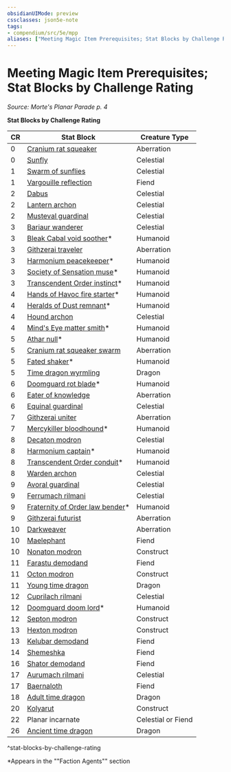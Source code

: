 ```yaml
---
obsidianUIMode: preview
cssclasses: json5e-note
tags:
- compendium/src/5e/mpp
aliases: ["Meeting Magic Item Prerequisites; Stat Blocks by Challenge Rating"]
---
```

# Meeting Magic Item Prerequisites; Stat Blocks by Challenge Rating
*Source: Morte's Planar Parade p. 4* 

**Stat Blocks by Challenge Rating**

| CR | Stat Block | Creature Type |
|----|------------|---------------|
| 0 | [Cranium rat squeaker](5E2014官方资源/bestiary/aberration/cranium-rat-squeaker-mpp.md) | Aberration |
| 0 | [Sunfly](5E2014官方资源/bestiary/celestial/sunfly-mpp.md) | Celestial |
| 1 | [Swarm of sunflies](5E2014官方资源/bestiary/celestial/swarm-of-sunflies-mpp.md) | Celestial |
| 1 | [Vargouille reflection](5E2014官方资源/bestiary/fiend/vargouille-reflection-mpp.md) | Fiend |
| 2 | [Dabus](5E2014官方资源/bestiary/celestial/dabus-mpp.md) | Celestial |
| 2 | [Lantern archon](5E2014官方资源/bestiary/celestial/lantern-archon-mpp.md) | Celestial |
| 2 | [Musteval guardinal](5E2014官方资源/bestiary/celestial/musteval-guardinal-mpp.md) | Celestial |
| 3 | [Bariaur wanderer](5E2014官方资源/bestiary/celestial/bariaur-wanderer-mpp.md) | Celestial |
| 3 | [Bleak Cabal void soother](5E2014官方资源/bestiary/humanoid/bleak-cabal-void-soother-mpp.md)* | Humanoid |
| 3 | [Githzerai traveler](5E2014官方资源/bestiary/aberration/githzerai-traveler-mpp.md) | Aberration |
| 3 | [Harmonium peacekeeper](5E2014官方资源/bestiary/humanoid/harmonium-peacekeeper-mpp.md)* | Humanoid |
| 3 | [Society of Sensation muse](5E2014官方资源/bestiary/humanoid/society-of-sensation-muse-mpp.md)* | Humanoid |
| 3 | [Transcendent Order instinct](5E2014官方资源/bestiary/humanoid/transcendent-order-instinct-mpp.md)* | Humanoid |
| 4 | [Hands of Havoc fire starter](5E2014官方资源/bestiary/humanoid/hands-of-havoc-fire-starter-mpp.md)* | Humanoid |
| 4 | [Heralds of Dust remnant](5E2014官方资源/bestiary/humanoid/heralds-of-dust-remnant-mpp.md)* | Humanoid |
| 4 | [Hound archon](5E2014官方资源/bestiary/celestial/hound-archon-mpp.md) | Celestial |
| 4 | [Mind's Eye matter smith](5E2014官方资源/bestiary/humanoid/minds-eye-matter-smith-mpp.md)* | Humanoid |
| 5 | [Athar null](5E2014官方资源/bestiary/humanoid/athar-null-mpp.md)* | Humanoid |
| 5 | [Cranium rat squeaker swarm](5E2014官方资源/bestiary/aberration/cranium-rat-squeaker-swarm-mpp.md) | Aberration |
| 5 | [Fated shaker](5E2014官方资源/bestiary/humanoid/fated-shaker-mpp.md)* | Humanoid |
| 5 | [Time dragon wyrmling](5E2014官方资源/bestiary/dragon/time-dragon-wyrmling-mpp.md) | Dragon |
| 6 | [Doomguard rot blade](5E2014官方资源/bestiary/humanoid/doomguard-rot-blade-mpp.md)* | Humanoid |
| 6 | [Eater of knowledge](5E2014官方资源/bestiary/aberration/eater-of-knowledge-mpp.md) | Aberration |
| 6 | [Equinal guardinal](5E2014官方资源/bestiary/celestial/equinal-guardinal-mpp.md) | Celestial |
| 7 | [Githzerai uniter](5E2014官方资源/bestiary/aberration/githzerai-uniter-mpp.md) | Aberration |
| 7 | [Mercykiller bloodhound](5E2014官方资源/bestiary/humanoid/mercykiller-bloodhound-mpp.md)* | Humanoid |
| 8 | [Decaton modron](5E2014官方资源/bestiary/construct/decaton-modron-mpp.md) | Celestial |
| 8 | [Harmonium captain](5E2014官方资源/bestiary/humanoid/harmonium-captain-mpp.md)* | Humanoid |
| 8 | [Transcendent Order conduit](5E2014官方资源/bestiary/humanoid/transcendent-order-conduit-mpp.md)* | Humanoid |
| 8 | [Warden archon](5E2014官方资源/bestiary/celestial/warden-archon-mpp.md) | Celestial |
| 9 | [Avoral guardinal](5E2014官方资源/bestiary/celestial/avoral-guardinal-mpp.md) | Celestial |
| 9 | [Ferrumach rilmani](5E2014官方资源/bestiary/celestial/ferrumach-rilmani-mpp.md) | Celestial |
| 9 | [Fraternity of Order law bender](5E2014官方资源/bestiary/humanoid/fraternity-of-order-law-bender-mpp.md)* | Humanoid |
| 9 | [Githzerai futurist](5E2014官方资源/bestiary/aberration/githzerai-futurist-mpp.md) | Aberration |
| 10 | [Darkweaver](5E2014官方资源/bestiary/aberration/darkweaver-mpp.md) | Aberration |
| 10 | [Maelephant](5E2014官方资源/bestiary/fiend/maelephant-mpp.md) | Fiend |
| 10 | [Nonaton modron](5E2014官方资源/bestiary/construct/nonaton-modron-mpp.md) | Construct |
| 11 | [Farastu demodand](5E2014官方资源/bestiary/fiend/farastu-demodand-mpp.md) | Fiend |
| 11 | [Octon modron](5E2014官方资源/bestiary/construct/octon-modron-mpp.md) | Construct |
| 11 | [Young time dragon](5E2014官方资源/bestiary/dragon/young-time-dragon-mpp.md) | Dragon |
| 12 | [Cuprilach rilmani](5E2014官方资源/bestiary/celestial/cuprilach-rilmani-mpp.md) | Celestial |
| 12 | [Doomguard doom lord](5E2014官方资源/bestiary/humanoid/doomguard-doom-lord-mpp.md)* | Humanoid |
| 12 | [Septon modron](5E2014官方资源/bestiary/construct/septon-modron-mpp.md) | Construct |
| 13 | [Hexton modron](5E2014官方资源/bestiary/construct/hexton-modron-mpp.md) | Construct |
| 13 | [Kelubar demodand](5E2014官方资源/bestiary/fiend/kelubar-demodand-mpp.md) | Fiend |
| 14 | [Shemeshka](5E2014官方资源/bestiary/npc/shemeshka-mpp.md) | Fiend |
| 16 | [Shator demodand](5E2014官方资源/bestiary/fiend/shator-demodand-mpp.md) | Fiend |
| 17 | [Aurumach rilmani](5E2014官方资源/bestiary/celestial/aurumach-rilmani-mpp.md) | Celestial |
| 17 | [Baernaloth](5E2014官方资源/bestiary/fiend/baernaloth-mpp.md) | Fiend |
| 18 | [Adult time dragon](5E2014官方资源/bestiary/dragon/adult-time-dragon-mpp.md) | Dragon |
| 20 | [Kolyarut](5E2014官方资源/bestiary/construct/kolyarut-mpp.md) | Construct |
| 22 | Planar incarnate | Celestial or Fiend |
| 26 | [Ancient time dragon](5E2014官方资源/bestiary/dragon/ancient-time-dragon-mpp.md) | Dragon |
^stat-blocks-by-challenge-rating

*Appears in the ""Faction Agents"" section